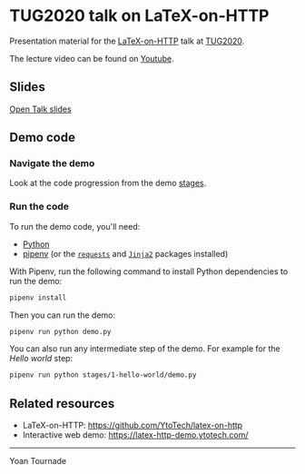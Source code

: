 # TUG2020 talk on LaTeX-on-HTTP

Presentation material for the [LaTeX-on-HTTP](https://github.com/YtoTech/latex-on-http) talk at [TUG2020](https://tug.org/tug2020/).

The lecture video can be found on [Youtube](https://www.youtube.com/watch?v=tGD4upJIUgc).

## Slides

[Open Talk slides](slides.pdf)

## Demo code

### Navigate the demo

Look at the code progression from the demo [stages](stages/).

### Run the code

To run the demo code, you'll need:
* [Python](https://www.python.org/downloads/)
* [pipenv](https://pipenv.pypa.io/en/latest/) (or the [`requests`](https://requests.readthedocs.io/en/master/user/install/#install) and [`Jinja2`](https://jinja.palletsprojects.com/en/2.11.x/intro/#installation) packages installed)

With Pipenv, run the following command to install Python dependencies to run the demo:

```sh
pipenv install
```

Then you can run the demo:

```sh
pipenv run python demo.py
```

You can also run any intermediate step of the demo. For example for the _Hello world_ step:

```sh
pipenv run python stages/1-hello-world/demo.py
```

## Related resources

* LaTeX-on-HTTP: https://github.com/YtoTech/latex-on-http
* Interactive web demo: https://latex-http-demo.ytotech.com/

-------------

Yoan Tournade

